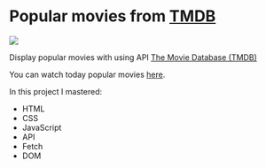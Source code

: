 # Popular movies from [TMDB](https://www.themoviedb.org/ "https://www.themoviedb.org/")


![]([http://joxi.ru/GrqwMX4fzeOoZ2](http://dl4.joxi.net/drive/2023/01/16/0041/0128/2732160/60/2f04102fe6.jpg))

Display popular movies with using API	[The Movie Database (TMDB)](https://www.themoviedb.org/)

You can watch today popular movies [here](https://natalya-safarevich-movies.netlify.app/ " Movies").


In this project I mastered:

* HTML
* CSS
* JavaScript
* API
* Fetch
* DOM
